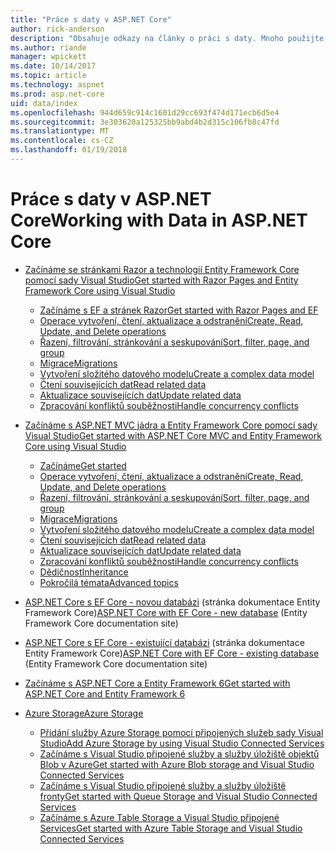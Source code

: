 ```yaml
---
title: "Práce s daty v ASP.NET Core"
author: rick-anderson
description: "Obsahuje odkazy na články o práci s daty. Mnoho použijte Entity Framework Core."
ms.author: riande
manager: wpickett
ms.date: 10/14/2017
ms.topic: article
ms.technology: aspnet
ms.prod: asp.net-core
uid: data/index
ms.openlocfilehash: 944d659c914c1601d29cc693f474d171ecb6d5e4
ms.sourcegitcommit: 3e303620a125325bb9abd4b2d315c106fb8c47fd
ms.translationtype: MT
ms.contentlocale: cs-CZ
ms.lasthandoff: 01/19/2018
---
```

# <a name="working-with-data-in-aspnet-core"></a><span data-ttu-id="36c2a-104">Práce s daty v ASP.NET Core</span><span class="sxs-lookup"><span data-stu-id="36c2a-104">Working with Data in ASP.NET Core</span></span> 

* [<span data-ttu-id="36c2a-105">Začínáme se stránkami Razor a technologií Entity Framework Core pomocí sady Visual Studio</span><span class="sxs-lookup"><span data-stu-id="36c2a-105">Get started with Razor Pages and Entity Framework Core using Visual Studio</span></span>](xref:data/ef-rp/index)

   * [<span data-ttu-id="36c2a-106">Začínáme s EF a stránek Razor</span><span class="sxs-lookup"><span data-stu-id="36c2a-106">Get started with Razor Pages and EF</span></span>](xref:data/ef-rp/intro)
   * [<span data-ttu-id="36c2a-107">Operace vytvoření, čtení, aktualizace a odstranění</span><span class="sxs-lookup"><span data-stu-id="36c2a-107">Create, Read, Update, and Delete operations</span></span>](xref:data/ef-rp/crud)
   * [<span data-ttu-id="36c2a-108">Řazení, filtrování, stránkování a seskupování</span><span class="sxs-lookup"><span data-stu-id="36c2a-108">Sort, filter, page, and group</span></span>](xref:data/ef-rp/sort-filter-page)
   * [<span data-ttu-id="36c2a-109">Migrace</span><span class="sxs-lookup"><span data-stu-id="36c2a-109">Migrations</span></span>](xref:data/ef-rp/migrations)
   * [<span data-ttu-id="36c2a-110">Vytvoření složitého datového modelu</span><span class="sxs-lookup"><span data-stu-id="36c2a-110">Create a complex data model</span></span>](xref:data/ef-rp/complex-data-model)
   * [<span data-ttu-id="36c2a-111">Čtení souvisejících dat</span><span class="sxs-lookup"><span data-stu-id="36c2a-111">Read related data</span></span>](xref:data/ef-rp/read-related-data)
   * [<span data-ttu-id="36c2a-112">Aktualizace souvisejících dat</span><span class="sxs-lookup"><span data-stu-id="36c2a-112">Update related data</span></span>](xref:data/ef-rp/update-related-data)
   * [<span data-ttu-id="36c2a-113">Zpracování konfliktů souběžnosti</span><span class="sxs-lookup"><span data-stu-id="36c2a-113">Handle concurrency conflicts</span></span>](xref:data/ef-rp/concurrency)

*   [<span data-ttu-id="36c2a-114">Začínáme s ASP.NET MVC jádra a Entity Framework Core pomocí sady Visual Studio</span><span class="sxs-lookup"><span data-stu-id="36c2a-114">Get started with ASP.NET Core MVC and Entity Framework Core using Visual Studio</span></span>](ef-mvc/index.md)
    *   [<span data-ttu-id="36c2a-115">Začínáme</span><span class="sxs-lookup"><span data-stu-id="36c2a-115">Get started</span></span>](ef-mvc/intro.md)
    *   [<span data-ttu-id="36c2a-116">Operace vytvoření, čtení, aktualizace a odstranění</span><span class="sxs-lookup"><span data-stu-id="36c2a-116">Create, Read, Update, and Delete operations</span></span>](xref:data/ef-mvc/crud)
    *   [<span data-ttu-id="36c2a-117">Řazení, filtrování, stránkování a seskupování</span><span class="sxs-lookup"><span data-stu-id="36c2a-117">Sort, filter, page, and group</span></span>](xref:data/ef-mvc/sort-filter-page)
    *   [<span data-ttu-id="36c2a-118">Migrace</span><span class="sxs-lookup"><span data-stu-id="36c2a-118">Migrations</span></span>](xref:data/ef-mvc/migrations)
    *   [<span data-ttu-id="36c2a-119">Vytvoření složitého datového modelu</span><span class="sxs-lookup"><span data-stu-id="36c2a-119">Create a complex data model</span></span>](ef-mvc/complex-data-model.md)
    *   [<span data-ttu-id="36c2a-120">Čtení souvisejících dat</span><span class="sxs-lookup"><span data-stu-id="36c2a-120">Read related data</span></span>](ef-mvc/read-related-data.md)
    *   [<span data-ttu-id="36c2a-121">Aktualizace souvisejících dat</span><span class="sxs-lookup"><span data-stu-id="36c2a-121">Update related data</span></span>](ef-mvc/update-related-data.md)
    *   [<span data-ttu-id="36c2a-122">Zpracování konfliktů souběžnosti</span><span class="sxs-lookup"><span data-stu-id="36c2a-122">Handle concurrency conflicts</span></span>](ef-mvc/concurrency.md)
    *   [<span data-ttu-id="36c2a-123">Dědičnost</span><span class="sxs-lookup"><span data-stu-id="36c2a-123">Inheritance</span></span>](ef-mvc/inheritance.md)
    *   [<span data-ttu-id="36c2a-124">Pokročilá témata</span><span class="sxs-lookup"><span data-stu-id="36c2a-124">Advanced topics</span></span>](ef-mvc/advanced.md)
* <span data-ttu-id="36c2a-125">[ASP.NET Core s EF Core - novou databázi](https://docs.microsoft.com/ef/core/get-started/aspnetcore/new-db) (stránka dokumentace Entity Framework Core)</span><span class="sxs-lookup"><span data-stu-id="36c2a-125">[ASP.NET Core with EF Core - new database](https://docs.microsoft.com/ef/core/get-started/aspnetcore/new-db) (Entity Framework Core documentation site)</span></span>
* <span data-ttu-id="36c2a-126">[ASP.NET Core s EF Core - existující databázi](https://docs.microsoft.com/ef/core/get-started/aspnetcore/existing-db) (stránka dokumentace Entity Framework Core)</span><span class="sxs-lookup"><span data-stu-id="36c2a-126">[ASP.NET Core with EF Core - existing database](https://docs.microsoft.com/ef/core/get-started/aspnetcore/existing-db) (Entity Framework Core documentation site)</span></span>
*   [<span data-ttu-id="36c2a-127">Začínáme s ASP.NET Core a Entity Framework 6</span><span class="sxs-lookup"><span data-stu-id="36c2a-127">Get started with ASP.NET Core and Entity Framework 6</span></span>](entity-framework-6.md)
*   [<span data-ttu-id="36c2a-128">Azure Storage</span><span class="sxs-lookup"><span data-stu-id="36c2a-128">Azure Storage</span></span>](azure-storage/index.md)
    *   [<span data-ttu-id="36c2a-129">Přidání služby Azure Storage pomocí připojených služeb sady Visual Studio</span><span class="sxs-lookup"><span data-stu-id="36c2a-129">Add Azure Storage by using Visual Studio Connected Services</span></span>](https://azure.microsoft.com/documentation/articles/vs-azure-tools-connected-services-storage/)
    *   [<span data-ttu-id="36c2a-130">Začínáme s Visual Studio připojené služby a služby úložiště objektů Blob v Azure</span><span class="sxs-lookup"><span data-stu-id="36c2a-130">Get started with Azure Blob storage and Visual Studio Connected Services</span></span>](https://azure.microsoft.com/documentation/articles/vs-storage-aspnet5-getting-started-blobs/)
    *   [<span data-ttu-id="36c2a-131">Začínáme s Visual Studio připojené služby a služby úložiště fronty</span><span class="sxs-lookup"><span data-stu-id="36c2a-131">Get started with Queue Storage and Visual Studio Connected Services</span></span>](https://azure.microsoft.com/documentation/articles/vs-storage-aspnet5-getting-started-queues/)
    *   [<span data-ttu-id="36c2a-132">Začínáme s Azure Table Storage a Visual Studio připojené Services</span><span class="sxs-lookup"><span data-stu-id="36c2a-132">Get started with Azure Table Storage and Visual Studio Connected Services</span></span>](https://azure.microsoft.com/documentation/articles/vs-storage-aspnet5-getting-started-tables/)

